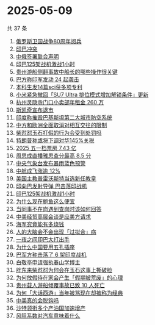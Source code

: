 # 2025-05-09

共 37 条

<!-- BEGIN -->
<!-- 最后更新时间 Fri May 09 2025 18:22:29 GMT+0800 (China Standard Time) -->

1. [俄罗斯卫国战争80周年阅兵](https://www.zhihu.com/search?q=%E4%BF%84%E7%BD%97%E6%96%AF%E5%8D%AB%E5%9B%BD%E6%88%98%E4%BA%8980%E5%91%A8%E5%B9%B4%E9%98%85%E5%85%B5)
1. [印巴冲突](https://www.zhihu.com/search?q=%E5%8D%B0%E5%B7%B4%E5%86%B2%E7%AA%81)
1. [中俄签署联合声明](https://www.zhihu.com/search?q=%E4%B8%AD%E4%BF%84%E7%AD%BE%E7%BD%B2%E8%81%94%E5%90%88%E5%A3%B0%E6%98%8E)
1. [印巴125架战机激战1小时](https://www.zhihu.com/search?q=%E5%8D%B0%E5%B7%B4125%E6%9E%B6%E6%88%98%E6%9C%BA%E6%BF%80%E6%88%981%E5%B0%8F%E6%97%B6)
1. [贵州游船侧翻事故中船长的哪些操作很关键](https://www.zhihu.com/search?q=%E8%B4%B5%E5%B7%9E%E6%B8%B8%E8%88%B9%E4%BE%A7%E7%BF%BB%E4%BA%8B%E6%95%85%E4%B8%AD%E8%88%B9%E9%95%BF%E7%9A%84%E5%93%AA%E4%BA%9B%E6%93%8D%E4%BD%9C%E5%BE%88%E5%85%B3%E9%94%AE)
1. [巴方称印军发动 24 起袭击](https://www.zhihu.com/search?q=%E5%B7%B4%E6%96%B9%E7%A7%B0%E5%8D%B0%E5%86%9B%E5%8F%91%E5%8A%A8%2024%20%E8%B5%B7%E8%A2%AD%E5%87%BB)
1. [本科生发14篇sci获多项专利](https://www.zhihu.com/search?q=%E6%9C%AC%E7%A7%91%E7%94%9F%E5%8F%9114%E7%AF%87sci%E8%8E%B7%E5%A4%9A%E9%A1%B9%E4%B8%93%E5%88%A9)
1. [小米紧急撤回「SU7 Ultra 排位模式增加解锁条件」更新](https://www.zhihu.com/search?q=%E5%B0%8F%E7%B1%B3%E7%B4%A7%E6%80%A5%E6%92%A4%E5%9B%9E%E3%80%8CSU7%20Ultra%20%E6%8E%92%E4%BD%8D%E6%A8%A1%E5%BC%8F%E5%A2%9E%E5%8A%A0%E8%A7%A3%E9%94%81%E6%9D%A1%E4%BB%B6%E3%80%8D%E6%9B%B4%E6%96%B0)
1. [杭州灵隐寺门口小卖部年租金 260 万](https://www.zhihu.com/search?q=%E6%9D%AD%E5%B7%9E%E7%81%B5%E9%9A%90%E5%AF%BA%E9%97%A8%E5%8F%A3%E5%B0%8F%E5%8D%96%E9%83%A8%E5%B9%B4%E7%A7%9F%E9%87%91%20260%20%E4%B8%87)
1. [斯凯奇宣布退市](https://www.zhihu.com/search?q=%E6%96%AF%E5%87%AF%E5%A5%87%E5%AE%A3%E5%B8%83%E9%80%80%E5%B8%82)
1. [印度称摧毁巴基斯坦第二大城市防空系统](https://www.zhihu.com/search?q=%E5%8D%B0%E5%BA%A6%E7%A7%B0%E6%91%A7%E6%AF%81%E5%B7%B4%E5%9F%BA%E6%96%AF%E5%9D%A6%E7%AC%AC%E4%BA%8C%E5%A4%A7%E5%9F%8E%E5%B8%82%E9%98%B2%E7%A9%BA%E7%B3%BB%E7%BB%9F)
1. [中方和欧洲全面取消对相互交往的限制](https://www.zhihu.com/search?q=%E4%B8%AD%E6%96%B9%E5%92%8C%E6%AC%A7%E6%B4%B2%E5%85%A8%E9%9D%A2%E5%8F%96%E6%B6%88%E5%AF%B9%E7%9B%B8%E4%BA%92%E4%BA%A4%E5%BE%80%E7%9A%84%E9%99%90%E5%88%B6)
1. [柴怼怼玉石打假的行为会受到处罚吗](https://www.zhihu.com/search?q=%E6%9F%B4%E6%80%BC%E6%80%BC%E7%8E%89%E7%9F%B3%E6%89%93%E5%81%87%E7%9A%84%E8%A1%8C%E4%B8%BA%E4%BC%9A%E5%8F%97%E5%88%B0%E5%A4%84%E7%BD%9A%E5%90%97)
1. [特朗普称或将下调对华145%关税](https://www.zhihu.com/search?q=%E7%89%B9%E6%9C%97%E6%99%AE%E7%A7%B0%E6%88%96%E5%B0%86%E4%B8%8B%E8%B0%83%E5%AF%B9%E5%8D%8E145%25%E5%85%B3%E7%A8%8E)
1. [2025 五一档票房 7.43 亿](https://www.zhihu.com/search?q=2025%20%E4%BA%94%E4%B8%80%E6%A1%A3%E7%A5%A8%E6%88%BF%207.43%20%E4%BA%BF)
1. [周思成直播雅思查分最高 8.5 分](https://www.zhihu.com/search?q=%E5%91%A8%E6%80%9D%E6%88%90%E7%9B%B4%E6%92%AD%E9%9B%85%E6%80%9D%E6%9F%A5%E5%88%86%E6%9C%80%E9%AB%98%208.5%20%E5%88%86)
1. [中央气象台发布暴雨蓝色预警](https://www.zhihu.com/search?q=%E4%B8%AD%E5%A4%AE%E6%B0%94%E8%B1%A1%E5%8F%B0%E5%8F%91%E5%B8%83%E6%9A%B4%E9%9B%A8%E8%93%9D%E8%89%B2%E9%A2%84%E8%AD%A6)
1. [中航成飞涨逾 12%](https://www.zhihu.com/search?q=%E4%B8%AD%E8%88%AA%E6%88%90%E9%A3%9E%E6%B6%A8%E9%80%BE%2012%25)
1. [美国主教普雷沃斯特当选新任教皇](https://www.zhihu.com/search?q=%E7%BE%8E%E5%9B%BD%E4%B8%BB%E6%95%99%E6%99%AE%E9%9B%B7%E6%B2%83%E6%96%AF%E7%89%B9%E5%BD%93%E9%80%89%E6%96%B0%E4%BB%BB%E6%95%99%E7%9A%87)
1. [印向巴发射导弹 巴击落印战机](https://www.zhihu.com/search?q=%E5%8D%B0%E5%90%91%E5%B7%B4%E5%8F%91%E5%B0%84%E5%AF%BC%E5%BC%B9%20%E5%B7%B4%E5%87%BB%E8%90%BD%E5%8D%B0%E6%88%98%E6%9C%BA)
1. [印巴125架战机激战1小时](https://www.zhihu.com/search?q=%E5%8D%B0%E5%B7%B4125%E6%9E%B6%E6%88%98%E6%9C%BA%E6%BF%80%E6%88%981%E5%B0%8F%E6%97%B6%20)
1. [为什么现在鲍鱼这么便宜](https://www.zhihu.com/search?q=%E4%B8%BA%E4%BB%80%E4%B9%88%E7%8E%B0%E5%9C%A8%E9%B2%8D%E9%B1%BC%E8%BF%99%E4%B9%88%E4%BE%BF%E5%AE%9C)
1. [当同事不在岗遇到查岗时该如何回答](https://www.zhihu.com/search?q=%E5%BD%93%E5%90%8C%E4%BA%8B%E4%B8%8D%E5%9C%A8%E5%B2%97%E9%81%87%E5%88%B0%E6%9F%A5%E5%B2%97%E6%97%B6%E8%AF%A5%E5%A6%82%E4%BD%95%E5%9B%9E%E7%AD%94)
1. [中美经贸高层会谈是应美方请求](https://www.zhihu.com/search?q=%E4%B8%AD%E7%BE%8E%E7%BB%8F%E8%B4%B8%E9%AB%98%E5%B1%82%E4%BC%9A%E8%B0%88%E6%98%AF%E5%BA%94%E7%BE%8E%E6%96%B9%E8%AF%B7%E6%B1%82)
1. [海军究竟能有多烧钱](https://www.zhihu.com/search?q=%E6%B5%B7%E5%86%9B%E7%A9%B6%E7%AB%9F%E8%83%BD%E6%9C%89%E5%A4%9A%E7%83%A7%E9%92%B1)
1. [人的大脑会不会出现「过拟合」病](https://www.zhihu.com/search?q=%E4%BA%BA%E7%9A%84%E5%A4%A7%E8%84%91%E4%BC%9A%E4%B8%8D%E4%BC%9A%E5%87%BA%E7%8E%B0%E3%80%8C%E8%BF%87%E6%8B%9F%E5%90%88%E3%80%8D%E7%97%85)
1. [一夜之间印巴大打出手](https://www.zhihu.com/search?q=%E4%B8%80%E5%A4%9C%E4%B9%8B%E9%97%B4%E5%8D%B0%E5%B7%B4%E5%A4%A7%E6%89%93%E5%87%BA%E6%89%8B)
1. [为什么中国要用五孔插座](https://www.zhihu.com/search?q=%E4%B8%BA%E4%BB%80%E4%B9%88%E4%B8%AD%E5%9B%BD%E8%A6%81%E7%94%A8%E4%BA%94%E5%AD%94%E6%8F%92%E5%BA%A7)
1. [巴军方称击落了 6 架印度战机](https://www.zhihu.com/search?q=%E5%B7%B4%E5%86%9B%E6%96%B9%E7%A7%B0%E5%87%BB%E8%90%BD%E4%BA%86%206%20%E6%9E%B6%E5%8D%B0%E5%BA%A6%E6%88%98%E6%9C%BA)
1. [白敬亭申请强执春山学博主](https://www.zhihu.com/search?q=%E7%99%BD%E6%95%AC%E4%BA%AD%E7%94%B3%E8%AF%B7%E5%BC%BA%E6%89%A7%E6%98%A5%E5%B1%B1%E5%AD%A6%E5%8D%9A%E4%B8%BB)
1. [胖东来柴怼怼为何会在玉石这事上撕破脸](https://www.zhihu.com/search?q=%E8%83%96%E4%B8%9C%E6%9D%A5%E6%9F%B4%E6%80%BC%E6%80%BC%E4%B8%BA%E4%BD%95%E4%BC%9A%E5%9C%A8%E7%8E%89%E7%9F%B3%E8%BF%99%E4%BA%8B%E4%B8%8A%E6%92%95%E7%A0%B4%E8%84%B8)
1. [为何放假待在家会产生「假期被荒废」的心理](https://www.zhihu.com/search?q=%E4%B8%BA%E4%BD%95%E6%94%BE%E5%81%87%E5%BE%85%E5%9C%A8%E5%AE%B6%E4%BC%9A%E4%BA%A7%E7%94%9F%E3%80%8C%E5%81%87%E6%9C%9F%E8%A2%AB%E8%8D%92%E5%BA%9F%E3%80%8D%E7%9A%84%E5%BF%83%E7%90%86)
1. [贵州载人游船倾覆事故已致 10 人死亡](https://www.zhihu.com/search?q=%E8%B4%B5%E5%B7%9E%E8%BD%BD%E4%BA%BA%E6%B8%B8%E8%88%B9%E5%80%BE%E8%A6%86%E4%BA%8B%E6%95%85%E5%B7%B2%E8%87%B4%2010%20%E4%BA%BA%E6%AD%BB%E4%BA%A1)
1. [为何「大话西游」当年被骂现在却被称为经典](https://www.zhihu.com/search?q=%E4%B8%BA%E4%BD%95%E3%80%8C%E5%A4%A7%E8%AF%9D%E8%A5%BF%E6%B8%B8%E3%80%8D%E5%BD%93%E5%B9%B4%E8%A2%AB%E9%AA%82%E7%8E%B0%E5%9C%A8%E5%8D%B4%E8%A2%AB%E7%A7%B0%E4%B8%BA%E7%BB%8F%E5%85%B8)
1. [中美真的会脱钩吗](https://www.zhihu.com/search?q=%E4%B8%AD%E7%BE%8E%E7%9C%9F%E7%9A%84%E4%BC%9A%E8%84%B1%E9%92%A9%E5%90%97)
1. [沙特领衔多个产油国加速增产](https://www.zhihu.com/search?q=%E6%B2%99%E7%89%B9%E9%A2%86%E8%A1%94%E5%A4%9A%E4%B8%AA%E4%BA%A7%E6%B2%B9%E5%9B%BD%E5%8A%A0%E9%80%9F%E5%A2%9E%E4%BA%A7)
1. [风阻系数对汽车意味着什么](https://www.zhihu.com/search?q=%E9%A3%8E%E9%98%BB%E7%B3%BB%E6%95%B0%E5%AF%B9%E6%B1%BD%E8%BD%A6%E6%84%8F%E5%91%B3%E7%9D%80%E4%BB%80%E4%B9%88)

<!-- END -->
